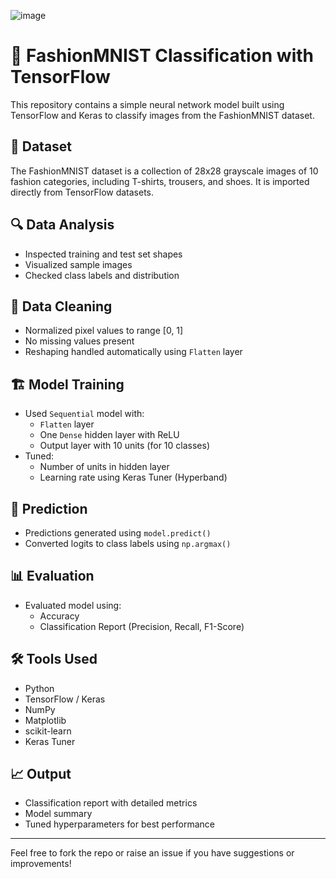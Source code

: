 ![image](https://github.com/user-attachments/assets/1b573f7c-955d-4c72-a475-551dfac48837)

# 🧥 FashionMNIST Classification with TensorFlow

This repository contains a simple neural network model built using TensorFlow and Keras to classify images from the FashionMNIST dataset.

## 📂 Dataset
The FashionMNIST dataset is a collection of 28x28 grayscale images of 10 fashion categories, including T-shirts, trousers, and shoes. It is imported directly from TensorFlow datasets.

## 🔍 Data Analysis
- Inspected training and test set shapes
- Visualized sample images
- Checked class labels and distribution

## 🧹 Data Cleaning
- Normalized pixel values to range [0, 1]
- No missing values present
- Reshaping handled automatically using `Flatten` layer

## 🏗️ Model Training
- Used `Sequential` model with:
  - `Flatten` layer
  - One `Dense` hidden layer with ReLU
  - Output layer with 10 units (for 10 classes)
- Tuned:
  - Number of units in hidden layer
  - Learning rate using Keras Tuner (Hyperband)

## 🔮 Prediction
- Predictions generated using `model.predict()`
- Converted logits to class labels using `np.argmax()`

## 📊 Evaluation
- Evaluated model using:
  - Accuracy
  - Classification Report (Precision, Recall, F1-Score)

## 🛠️ Tools Used
- Python
- TensorFlow / Keras
- NumPy
- Matplotlib
- scikit-learn
- Keras Tuner

## 📈 Output
- Classification report with detailed metrics
- Model summary
- Tuned hyperparameters for best performance

---

Feel free to fork the repo or raise an issue if you have suggestions or improvements!
